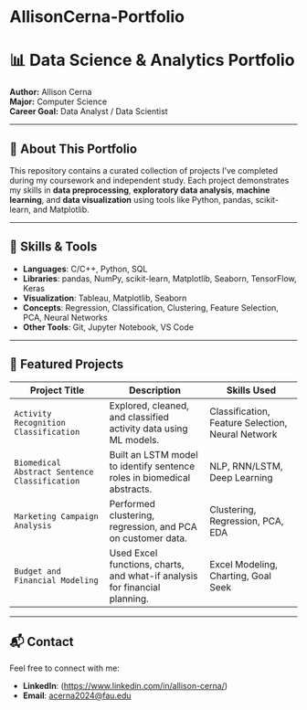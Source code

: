 # AllisonCerna-Portfolio
# 📊 Data Science & Analytics Portfolio

**Author:** Allison Cerna  
**Major:** Computer Science  
**Career Goal:** Data Analyst / Data Scientist  

---

## 🚀 About This Portfolio

This repository contains a curated collection of projects I’ve completed during my coursework and independent study. Each project demonstrates my skills in **data preprocessing**, **exploratory data analysis**, **machine learning**, and **data visualization** using tools like Python, pandas, scikit-learn, and Matplotlib.

---

## 🧠 Skills & Tools

- **Languages**: C/C++, Python, SQL  
- **Libraries**: pandas, NumPy, scikit-learn, Matplotlib, Seaborn, TensorFlow, Keras  
- **Visualization**: Tableau, Matplotlib, Seaborn  
- **Concepts**: Regression, Classification, Clustering, Feature Selection, PCA, Neural Networks  
- **Other Tools**: Git, Jupyter Notebook, VS Code  

---

## 📂 Featured Projects

| Project Title | Description | Skills Used |
|--------------|-------------|-------------|
| `Activity Recognition Classification` | Explored, cleaned, and classified activity data using ML models. | Classification, Feature Selection, Neural Network |
| `Biomedical Abstract Sentence Classification` | Built an LSTM model to identify sentence roles in biomedical abstracts. | NLP, RNN/LSTM, Deep Learning |
| `Marketing Campaign Analysis` | Performed clustering, regression, and PCA on customer data. | Clustering, Regression, PCA, EDA |
| `Budget and Financial Modeling` | Used Excel functions, charts, and what-if analysis for financial planning. | Excel Modeling, Charting, Goal Seek |

---

## 📬 Contact

Feel free to connect with me:  
- **LinkedIn**: (https://www.linkedin.com/in/allison-cerna/)
- **Email**: acerna2024@fau.edu
